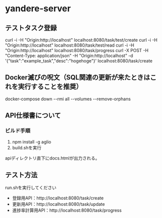 # yandere-server

## テストタスク登録

curl -i -H "Origin:http://localhost" localhost:8080/task/test/create
curl -i -H "Origin:http://localhost" localhost:8080/task/test/read
curl -i -H "Origin:http://localhost" localhost:8080/task/progress
curl -X POST -H "Content-Type: application/json" -H "Origin:http://localhost" -d '{"task":"example_task","desc":"hogehoge"}' localhost:8080/task/create

## Docker滅びの呪文（SQL関連の更新が来たときはこれを実行することを推奨）

docker-compose down --rmi all --volumes --remove-orphans

## API仕様書について

### ビルド手順

1. npm install -g aglio
2. build.shを実行

apiディレクトリ直下にdocs.htmlが出力される。

## テスト方法

run.shを実行してください

- 登録用API：http://localhost:8080/task/create
- 更新用API：http://localhost:8080/task/update
- 進捗率計算用API：http://localhost:8080/task/progress
